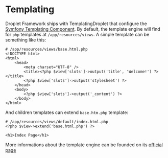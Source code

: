 Templating
==========

Droplet Framework ships with TemplatingDroplet that configure the [Symfony Templating Component][1]. By default, the
template engine will find for `php` templates at `/app/resources/views`. A simple template can be something like this:

    # /app/resources/views/base.html.php
    <!DOCTYPE html>
    <html>
        <head>
            <meta charset="UTF-8" />
            <title><?php $view['slots']->output('title', 'Welcome!') ?></title>
            <?php $view['slots']->output('stylesheet') ?>
        </head>
        <body>
            <?php $view['slots']->output('_content') ?>
        </body>
    </html>

And children templates can extend `base.htm.php` template:

    # /app/resources/views/default/index.html.php
    <?php $view->extend('base.html.php') ?>
    
    <h1>Index Page</h1>

More informations about the template engine can be founded on its [official page][1] 

[1]: http://symfony.com/doc/current/components/templating/introduction.html